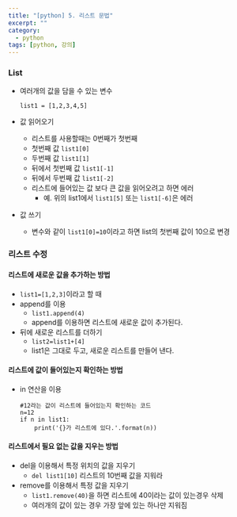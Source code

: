 ```yaml
---
title: "[python] 5. 리스트 문법"
excerpt: ""
category:
  - python
tags: [python, 강의]
---
```


### List

- 여러개의 값을 담을 수 있는 변수

  ```
  list1 = [1,2,3,4,5]
  ```

- 값 읽어오기

  - 리스트를 사용할때는 0번째가 첫번째
  - 첫번째 값 `list1[0]`
  - 두번째 값 `list1[1]`
  - 뒤에서 첫번째 값 `list1[-1]`
  - 뒤에서 두번째 값 `list1[-2]`
  - 리스트에 들어있는 값 보다 큰 값을 읽어오려고 하면 에러
    - 예. 위의 list1에서 `list1[5]` 또는 `list1[-6]`은 에러

- 값 쓰기

  - 변수와 같이 `list1[0]=10`이라고 하면 list의 첫번째 값이 10으로 변경

  

### 리스트 수정

#### 리스트에 새로운 값을 추가하는 방법

- `list1=[1,2,3]`이라고 할 때
- append를 이용
  - `list1.append(4)`
  - append를 이용하면 리스트에 새로운 값이 추가된다.
- 뒤에 새로운 리스트를 더하기
  - `list2=list1+[4]`
  - list1은 그대로 두고, 새로운 리스트를 만들어 낸다.

#### 리스트에 값이 들어있는지 확인하는 방법

- in 연산을 이용

  ```
  #12라는 값이 리스트에 들어있는지 확인하는 코드
  n=12
  if n in list1:
      print('{}가 리스트에 있다.'.format(n))
  ```

#### 리스트에서 필요 없는 값을 지우는 방법

- del을 이용해서 특정 위치의 값을 지우기
  - `del list1[10]` 리스트의 10번째 값을 지워라
- remove를 이용해서 특정 값을 지우기
  - `list1.remove(40)`을 하면 리스트에 40이라는 값이 있는경우 삭제
  - 여러개의 값이 있는 경우 가장 앞에 있는 하나만 지워짐